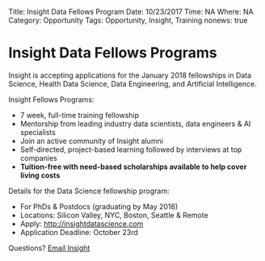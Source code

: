 Title: Insight Data Fellows Program
Date: 10/23/2017
Time: NA
Where: NA
Category: Opportunity
Tags: Opportunity, Insight, Training
nonews: true

# Insight Data Fellows Programs 

Insight is accepting applications for the January 2018 fellowships in Data Science, Health Data Science, Data Engineering, and Artificial Intelligence. 

Insight Fellows Programs: 
* 7 week, full-time training fellowship
* Mentorship from leading industry data scientists, data engineers & AI specialists
* Join an active community of Insight alumni
* Self-directed, project-based learning followed by interviews at top companies
* **Tuition-free with need-based scholarships available to help cover living costs**

Details for the Data Science fellowship program:
* For PhDs & Postdocs (graduating by May 2018)
* Locations: Silicon Valley, NYC, Boston, Seattle & Remote
* Apply: http://insightdatascience.com 
* Application Deadline: October 23rd 

Questions? [Email Insight](mailto:info@insightdatascience.com) 
